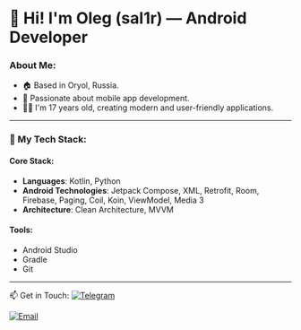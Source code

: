 # 👋 Hi! I'm Oleg (sal1r) — Android Developer

### About Me:
- 🏠 Based in Oryol, Russia.
- 📱 Passionate about mobile app development.
- 🧑‍💻 I'm 17 years old, creating modern and user-friendly applications.

---

### 🔧 My Tech Stack:
#### Core Stack:
- **Languages**: Kotlin, Python
- **Android Technologies**: Jetpack Compose, XML, Retrofit, Room, Firebase, Paging, Coil, Koin, ViewModel, Media 3
- **Architecture**: Clean Architecture, MVVM

#### Tools:
- Android Studio
- Gradle
- Git

---

📫 Get in Touch:
[![Telegram](https://img.shields.io/badge/-Telegram-blue?style=flat&logo=telegram)](https://t.me/sal1r)

[![Email](https://img.shields.io/badge/-Email-red?style=flat&logo=gmail)](mailto:sal1r57@yandex.ru)
